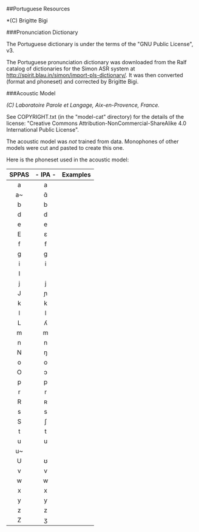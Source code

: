 ##Portuguese Resources

*(C) Brigitte Bigi

###Pronunciation Dictionary

The Portuguese dictionary is under the terms of the "GNU Public License", v3.

The Portuguese pronunciation dictionary was downloaded from the Ralf catalog
of dictionaries for the Simon ASR system at 
<http://spirit.blau.in/simon/import-pls-dictionary/>. 
It was then converted (format and phoneset) and corrected by Brigitte Bigi.


###Acoustic Model

*(C) Laboratoire Parole et Langage, Aix-en-Provence, France.*

See COPYRIGHT.txt (in the "model-cat" directory) for the details of the license: 
"Creative Commons Attribution-NonCommercial-ShareAlike 4.0 International Public License".

The acoustic model was *not* trained from data. Monophones of other models were
cut and pasted to create this one. 

Here is the phoneset used in the acoustic model: 

| SPPAS | - IPA - | Examples             |
|:-----:|:-------:|:---------------------|
|   a   |   a     | | 
|   a~  |   ɑ̃     | |
|   b   |   b     | | 
|   d   |   d     | | 
|   e   |   e     |
|   E   |   ɛ     | | 
|   f   |   f     | | 
|   g   |   g     | | 
|   i   |   i     | | 
|   I   |         | |
|   j   |   j     | | 
| J | ɲ |  |  
|   k   |   k     | | 
|   l   |   l     | |
| L | ʎ |  |    
|   m   |   m     | | 
|   n   |   n     | | 
|   N   |   ŋ     | | 
|   o   |   o     | | 
|   O   |   ɔ     | | 
|   p   |   p     | | 
|   r   |   r     | | 
|   R   |   ʀ     | | 
|   s   |   s     | | 
|   S   |   ʃ     | | 
|   t   |   t     | | 
|   u   |    u    | | 
|   u~  |      | | 
| U | ʊ |  |  
|   v   |   v     | | 
|   w   |   w     | | 
|   x   |   x     | | 
|   y   |   y     | | 
|   z   |   z     | | 
|   Z   |   ʒ     |  | 


